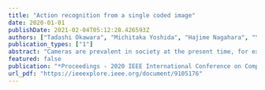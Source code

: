 ```yaml
---
title: "Action recognition from a single coded image"
date: 2020-01-01
publishDate: 2021-02-04T05:12:28.426593Z
authors: ["Tadashi Okawara", "Michitaka Yoshida", "Hajime Nagahara", "Yasushi Yagi"]
publication_types: ["1"]
abstract: "Cameras are prevalent in society at the present time, for example, surveillance cameras, and smartphones equipped with cameras and smart speakers. There is an increasing demand to analyze human actions from these cameras to detect unusual behavior or within a man-machine interface for Internet of Things (IoT) devices. For a camera, there is a trade-off between spatial resolution and frame rate. A feasible approach to overcome this trade-off is compressive video sensing. Compressive video sensing uses random coded exposure and reconstructs higher than read out of sensor frame rate video from a single coded image. It is possible to recognize an action in a scene from a single coded image because the image contains multiple temporal information for reconstructing a video. In this paper, we propose reconstruction-free action recognition from a single coded exposure image. We also proposed deep sensing framework which models camera sensing and classification models into convolutional neural network (CNN) and jointly optimize the coded exposure and classification model simultaneously. We demonstrated that the proposed method can recognize human actions from only a single coded image. We also compared it with competitive inputs, such as low-resolution video with a high frame rate and high-resolution video with a single frame in simulation and real experiments."
featured: false
publication: "*Proceedings - 2020 IEEE International Conference on Computational Photography (ICCP)*"
url_pdf: "https://ieeexplore.ieee.org/document/9105176"
---
```



